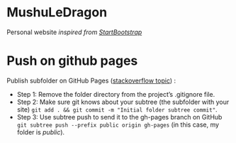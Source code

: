 # MushuLeDragon

Personal website *inspired from [StartBootstrap](https://github.com/StartBootstrap/startbootstrap-resume "StartBootstrap")*

# Push on github pages

Publish subfolder on GitHub Pages ([stackoverflow topic](https://stackoverflow.com/a/36782614/7998119 "stackoverflow topic")) :

- Step 1: Remove the folder directory from the project’s .gitignore file.
- Step 2: Make sure git knows about your subtree (the subfolder with your site) `git add . && git commit -m "Initial folder subtree commit"`.
- Step 3: Use subtree push to send it to the gh-pages branch on GitHub `git subtree push --prefix public origin gh-pages` (in this case, my folder is *public*).
